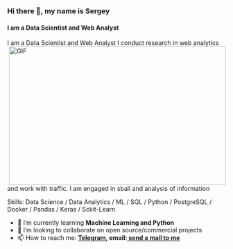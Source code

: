 ### Hi there 👋, my name is Sergey
#### I am a Data Scientist and Web Analyst
I am a Data Scientist and Web Analyst<img align="right" alt="GIF" src="https://github.com/abhisheknaiidu/abhisheknaiidu/blob/master/code.gif?raw=true" width="500" height="320" />
I conduct research in web analytics and work with traffic. I am engaged in sball and analysis of information

Skills: Data Science / Data Analytics / ML / SQL / Python / PostgreSQL / Docker / Pandas / Keras / Sckit-Learn

- 🌱 I’m currently learning **Machine Learning and Python** 
- 👯 I’m looking to collaborate on open source/commercial projects 
- 📫 How to reach me: **[Telegram](https://t.me/Sergey_K99), email:<a href="mailto:kusin99@gmail.com"> send a mail to me</a>** 




